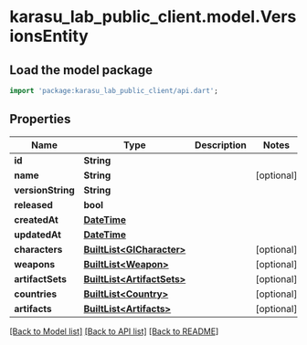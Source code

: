 # karasu_lab_public_client.model.VersionsEntity

## Load the model package
```dart
import 'package:karasu_lab_public_client/api.dart';
```

## Properties
Name | Type | Description | Notes
------------ | ------------- | ------------- | -------------
**id** | **String** |  | 
**name** | **String** |  | [optional] 
**versionString** | **String** |  | 
**released** | **bool** |  | 
**createdAt** | [**DateTime**](DateTime.md) |  | 
**updatedAt** | [**DateTime**](DateTime.md) |  | 
**characters** | [**BuiltList&lt;GICharacter&gt;**](GICharacter.md) |  | [optional] 
**weapons** | [**BuiltList&lt;Weapon&gt;**](Weapon.md) |  | [optional] 
**artifactSets** | [**BuiltList&lt;ArtifactSets&gt;**](ArtifactSets.md) |  | [optional] 
**countries** | [**BuiltList&lt;Country&gt;**](Country.md) |  | [optional] 
**artifacts** | [**BuiltList&lt;Artifacts&gt;**](Artifacts.md) |  | [optional] 

[[Back to Model list]](../README.md#documentation-for-models) [[Back to API list]](../README.md#documentation-for-api-endpoints) [[Back to README]](../README.md)


